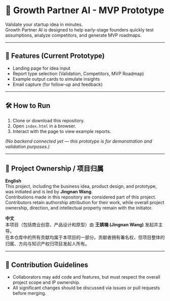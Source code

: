 # 🚀 Growth Partner AI - MVP Prototype

Validate your startup idea in minutes.  
Growth Partner AI is designed to help early-stage founders quickly test assumptions, analyze competitors, and generate MVP roadmaps.

---

## 🌟 Features (Current Prototype)
- Landing page for idea input
- Report type selection (Validation, Competitors, MVP Roadmap)
- Example output cards to simulate insights
- Email capture (for follow-up and feedback)

---

## 🛠 How to Run
1. Clone or download this repository.
2. Open `index.html` in a browser.
3. Interact with the page to view example reports.

*(No backend connected yet — this prototype is for demonstration and validation purposes.)*

---

## 📌 Project Ownership / 项目归属
**English**  
This project, including the business idea, product design, and prototype, was initiated and is led by **Jingnan Wang**.  
Contributions made in this repository are considered part of this project. Contributors retain authorship attribution for their work, while overall project ownership, direction, and intellectual property remain with the initiator.

**中文**  
本项目（包括商业创意、产品设计和原型）由 **王婧楠 (Jingnan Wang)** 发起并主导。  
在本仓库中的所有贡献均属于本项目的一部分。贡献者拥有署名权，但项目整体的归属、方向与知识产权归项目发起人所有。

---

## 🤝 Contribution Guidelines
- Collaborators may add code and features, but must respect the overall project scope and IP ownership.
- All significant changes should be discussed via issues or pull requests before merging.
